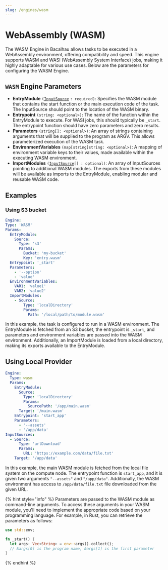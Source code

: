 ```yaml
---
slug: /engines/wasm
---
```


# WebAssembly (WASM)

The WASM Engine in Bacalhau allows tasks to be executed in a WebAssembly environment, offering compatibility and speed. This engine supports WASM and WASI (WebAssembly System Interface) jobs, making it highly adaptable for various use cases. Below are the parameters for configuring the WASM Engine.

## `WASM` Engine Parameters

- **EntryModule** `(`[`InputSource`](../../specifications/job/input-source.md) `: required)`: Specifies the WASM module that contains the start function or the main execution code of the task. The InputSource should point to the location of the WASM binary.
- **Entrypoint** `(string: <optional>)`: The name of the function within the EntryModule to execute. For WASI jobs, this should typically be `_start`. The entrypoint function should have zero parameters and zero results.
- **Parameters** `(string[]: <optional>)`: An array of strings containing arguments that will be supplied to the program as ARGV. This allows parameterized execution of the WASM task.
- **EnvironmentVariables** `(map[string]string: <optional>)`: A mapping of environment variable keys to their values, made available within the executing WASM environment.
- **ImportModules** `(`[`InputSource`](../../specifications/job/input-source.md)`[] : optional)`: An array of InputSources pointing to additional WASM modules. The exports from these modules will be available as imports to the EntryModule, enabling modular and reusable WASM code.

## Examples

### Using S3 bucket

```yaml
Engine:
Type: 'WASM'
Params:
  EntryModule:
    Source:
      Type: 's3'
      Params:
        Bucket: 'my-bucket'
        Key: 'entry.wasm'
  Entrypoint: '_start'
  Parameters:
    - '--option'
    - 'value'
  EnvironmentVariables:
    VAR1: 'value1'
    VAR2: 'value2'
  ImportModules:
    - Source:
        Type: 'localDirectory'
        Params:
          Path: '/local/path/to/module.wasm'
```

In this example, the task is configured to run in a WASM environment. The EntryModule is fetched from an S3 bucket, the entrypoint is `_start`, and parameters and environment variables are passed into the WASM environment. Additionally, an ImportModule is loaded from a local directory, making its exports available to the EntryModule.

## Using Local Provider

```yaml
Engine:
  Type: wasm
  Params:
    EntryModule:
      Source:
        Type: 'localDirectory'
        Params:
          SourcePath: '/app/main.wasm'
      Target: '/main.wasm'
    Entrypoint: 'start_app'
    Parameters:
      - '--assets'
      - '/app/data'
InputSources:
  - Source:
      Type: 'urlDownload'
      Params:
        URL: 'https://example.com/data/file.txt'
    Target: '/app/data'
```

In this example, the main WASM module is fetched from the local file system on the compute node. The entrypoint function is `start_app`, and it is given two arguments `"--assets"` and `"/app/data"`. Additionally, the WASM environment has access to `/app/data/file.txt` file downloaded from the given URL.

{% hint style="info" %}
Parameters are passed to the WASM module as command-line arguments. To access these arguments in your WASM module, you'll need to implement the appropriate code based on your programming language. For example, in Rust, you can retrieve the parameters as follows:

```rust
use std::env;

fn _start() {
  let args: Vec<String> = env::args().collect();
  // &args[0] is the program name, &args[1] is the first parameter
}
```

{% endhint %}
